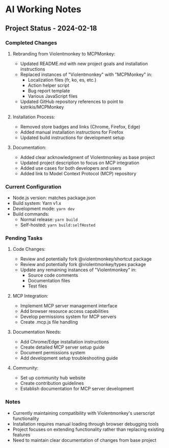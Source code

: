 # AI Working Notes

## Project Status - 2024-02-18

### Completed Changes
1. Rebranding from Violentmonkey to MCPMonkey:
   - Updated README.md with new project goals and installation instructions
   - Replaced instances of "Violentmonkey" with "MCPMonkey" in:
     - Localization files (fr, ko, es, etc.)
     - Action helper script
     - Bug report template
     - Various JavaScript files
   - Updated GitHub repository references to point to kstrikis/MCPMonkey

2. Installation Process:
   - Removed store badges and links (Chrome, Firefox, Edge)
   - Added manual installation instructions for Firefox
   - Updated build instructions for development setup

3. Documentation:
   - Added clear acknowledgment of Violentmonkey as base project
   - Updated project description to focus on MCP integration
   - Added use cases for both developers and users
   - Added link to Model Context Protocol (MCP) repository

### Current Configuration
- Node.js version: matches package.json
- Build system: Yarn v1.x
- Development mode: `yarn dev`
- Build commands: 
  - Normal release: `yarn build`
  - Self-hosted: `yarn build:selfHosted`

### Pending Tasks
1. Code Changes:
   - Review and potentially fork @violentmonkey/shortcut package
   - Review and potentially fork @violentmonkey/types package
   - Update any remaining instances of "Violentmonkey" in:
     - Source code comments
     - Documentation files
     - Test files

2. MCP Integration:
   - Implement MCP server management interface
   - Add browser resource access capabilities
   - Develop permissions system for MCP servers
   - Create .mcp.js file handling

3. Documentation Needs:
   - Add Chrome/Edge installation instructions
   - Create detailed MCP server setup guide
   - Document permissions system
   - Add development setup troubleshooting guide

4. Community:
   - Set up community hub website
   - Create contribution guidelines
   - Establish documentation for MCP server development

### Notes
- Currently maintaining compatibility with Violentmonkey's userscript functionality
- Installation requires manual loading through browser debugging tools
- Project focuses on extending functionality rather than replacing existing features
- Need to maintain clear documentation of changes from base project
